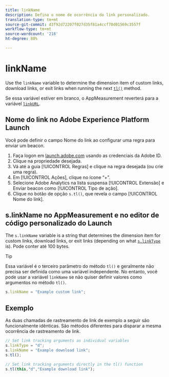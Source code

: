 ```yaml
---
title: linkName
description: Defina o nome de ocorrência do link personalizado.
translation-type: tm+mt
source-git-commit: d3f92d72207f027d35f81a4ccf70d01569c3557f
workflow-type: tm+mt
source-wordcount: '218'
ht-degree: 80%

---
```



# linkName

Use the `linkName` variable to determine the dimension item of custom links, download links, or exit links when running the next [`tl()`](../functions/tl-method.md) method.

Se essa variável estiver em branco, o AppMeasurement reverterá para a variável [`linkURL`](linkurl.md).

## Nome do link no Adobe Experience Platform Launch

Você pode definir o campo Nome do link ao configurar uma regra para enviar um beacon.

1. Faça logon em [launch.adobe.com](https://launch.adobe.com) usando as credenciais da Adobe ID.
2. Clique na propriedade desejada.
3. Vá até a guia [!UICONTROL Regras] e clique na regra desejada (ou crie uma regra).
4. Em [!UICONTROL Ações], clique no ícone “+”.
5. Selecione Adobe Analytics na lista suspensa [!UICONTROL Extensão] e Enviar beacon como [!UICONTROL Tipo de ação].
6. Clique no botão de opção `s.tl()`, que revela o campo [!UICONTROL Nome do link].

## s.linkName no AppMeasurement e no editor de código personalizado do Launch

The `s.linkName` variable is a string that determines the dimension item for custom links, download links, or exit links (depending on what [`s.linkType`](linktype.md) is). Pode conter até 100 bytes.

>[!TIP]
>
>Essa variável é o terceiro parâmetro do método `tl()` e geralmente não precisa ser definida como uma variável independente. No entanto, você pode usar a variável `linkName` se não quiser definir valores como argumentos no método `tl()`.

```js
s.linkName = "Example custom link";
```

## Exemplo

As duas chamadas de rastreamento de link de exemplo a seguir são funcionalmente idênticas. São métodos diferentes para disparar a mesma ocorrência de rastreamento de link.

```js
// Set link tracking arguments as individual variables
s.linkType = "d";
s.linkName = "Example download link";
s.tl();

// Set link tracking arguments directly in the tl() function
s.tl(this,"d","Example download link");
```
